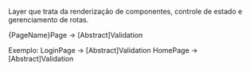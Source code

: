 Layer que trata da renderização de componentes, controle de estado e gerenciamento de rotas.

{PageName}Page -> [Abstract]Validation

Exemplo:
LoginPage -> [Abstract]Validation
HomePage -> [Abstract]Validation
